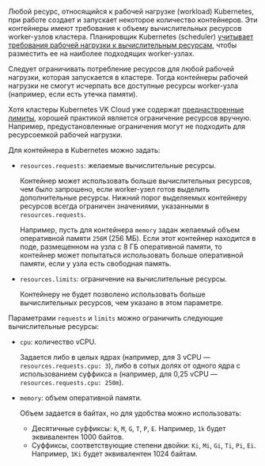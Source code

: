 Любой ресурс, относящийся к рабочей нагрузке (workload) Kubernetes, при работе создает и запускает некоторое количество контейнеров. Эти контейнеры имеют требования к объему вычислительных ресурсов worker-узлов кластера. Планировщик Kubernetes (scheduler) [учитывает требования рабочей нагрузки к вычислительным ресурсам](https://kubernetes.io/docs/concepts/configuration/manage-resources-containers/), чтобы разместить ее на наиболее подходящих worker-узлах.

Следует ограничивать потребление ресурсов для любой рабочей нагрузки, которая запускается в кластере. Тогда контейнеры рабочей нагрузки не смогут исчерпать все доступные ресурсы worker-узла (например, если есть утечка памяти).

Хотя кластеры Kubernetes VK Cloud уже содержат [преднастроенные лимиты](../../concepts/addons-and-settings/settings#nastroyki_limitov_dlya_podov), хорошей практикой является ограничение ресурсов вручную. Например, предустановленные ограничения могут не подходить для ресурсоемкой рабочей нагрузки.

Для контейнера в Kubernetes можно задать:

- `resources.requests`: желаемые вычислительные ресурсы.

  Контейнер может использовать больше вычислительных ресурсов, чем было запрошено, если worker-узел готов выделить дополнительные ресурсы. Нижний порог выделяемых контейнеру ресурсов всегда ограничен значениями, указанными в `resources.requests`.

  Например, пусть для контейнера `memory` задан желаемый объем оперативной памяти `256M` (256 МБ). Если этот контейнер находится в поде, размещенном на узла с 8 ГБ оперативной памяти, то контейнер может попытаться использовать больше оперативной памяти, если у узла есть свободная память.

- `resources.limits`: ограничение на вычислительные ресурсы.

  Контейнеру не будет позволено использовать больше вычислительных ресурсов, чем указано в этом параметре.

Параметрами `requests` и `limits` можно ограничить следующие вычислительные ресурсы:

- `cpu`: количество vCPU.

  Задается либо в целых ядрах (например, для 3 vCPU — `resources.requests.cpu: 3`), либо в сотых долях от одного ядра с использованием суффикса `m` (например, для 0,25 vCPU — `resources.requests.cpu: 250m`).

- `memory`: объем оперативной памяти.

  Объем задается в байтах, но для удобства можно использовать:

  - Десятичные суффиксы: `k`, `M`, `G`, `T`, `P`, `E`. Например, `1k` будет эквивалентен 1000 байтов.
  - Суффиксы, соответствующие степени двойки: `Ki`, `Mi`, `Gi`, `Ti`, `Pi`, `Ei`. Например, `1Ki` будет эквивалентен 1024 байтам.
